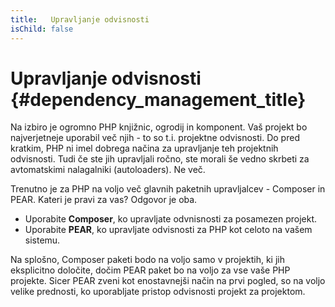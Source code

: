 ```yaml
---
title:   Upravljanje odvisnosti
isChild: false
---
```


# Upravljanje odvisnosti {#dependency_management_title}

Na izbiro je ogromno PHP knjižnic, ogrodij in komponent. Vaš projekt bo najverjetneje uporabil več njih - to so t.i. projektne odvisnosti. Do pred kratkim, PHP ni imel dobrega načina za upravljanje teh projektnih odvisnosti. Tudi če ste jih upravljali ročno, ste morali še vedno skrbeti za avtomatskimi nalagalniki (autoloaders). Ne več.

Trenutno je za PHP na voljo več glavnih paketnih upravljalcev - Composer in PEAR. Kateri je pravi za vas? Odgovor je oba.


 * Uporabite **Composer**, ko upravljate odvnisnosti za posamezen projekt.
 * Uporabite **PEAR**, ko upravljate odvisnosti za PHP kot celoto na vašem sistemu.

Na splošno, Composer paketi bodo na voljo samo v projektih, ki jih eksplicitno določite, dočim PEAR paket bo na voljo za vse vaše PHP projekte. Sicer PEAR zveni kot enostavnejši način na prvi pogled, so na voljo velike prednosti, ko uporabljate pristop odvisnosti projekt za projektom.
